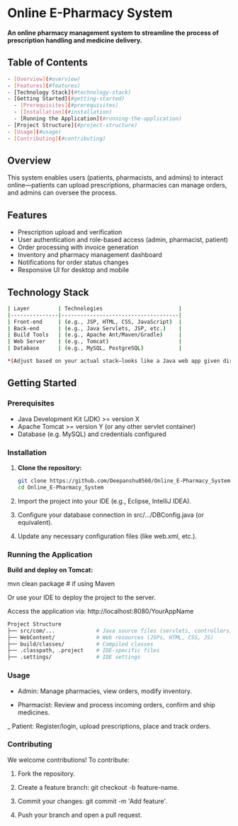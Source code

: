 # Online E-Pharmacy System

**An online pharmacy management system to streamline the process of prescription handling and medicine delivery.**

## Table of Contents
```bash 
- [Overview](#overview)
- [Features](#features)
- [Technology Stack](#technology-stack)
- [Getting Started](#getting-started)
  - [Prerequisites](#prerequisites)
  - [Installation](#installation)
  - [Running the Application](#running-the-application)
- [Project Structure](#project-structure)
- [Usage](#usage)
- [Contributing](#contributing)

```
## Overview
This system enables users (patients, pharmacists, and admins) to interact online—patients can upload prescriptions, pharmacies can manage orders, and admins can oversee the process.

## Features

- Prescription upload and verification
- User authentication and role-based access (admin, pharmacist, patient)
- Order processing with invoice generation
- Inventory and pharmacy management dashboard
- Notifications for order status changes
- Responsive UI for desktop and mobile

## Technology Stack
```bash 
| Layer         | Technologies                        |
|---------------|-------------------------------------|
| Front-end     | (e.g., JSP, HTML, CSS, JavaScript)  |
| Back-end      | (e.g., Java Servlets, JSP, etc.)    |
| Build Tools   | (e.g., Apache Ant/Maven/Gradle)     |
| Web Server    | (e.g., Tomcat)                      |
| Database      | (e.g., MySQL, PostgreSQL)           |

*(Adjust based on your actual stack—looks like a Java web app given directories like `src/com`, `WebContent`, and `build/classes`.)*
```


## Getting Started

### Prerequisites
- Java Development Kit (JDK) >= version X
- Apache Tomcat >= version Y (or any other servlet container)
- Database (e.g. MySQL) and credentials configured

### Installation
1. **Clone the repository:**
   ```bash
   git clone https://github.com/Deepanshu8560/Online_E-Pharmacy_System.git
   cd Online_E-Pharmacy_System

2. Import the project into your IDE (e.g., Eclipse, IntelliJ IDEA).

3. Configure your database connection in src/.../DBConfig.java (or equivalent).

4. Update any necessary configuration files (like web.xml, etc.).

### Running the Application

**Build and deploy on Tomcat:**

mvn clean package  # if using Maven


Or use your IDE to deploy the project to the server.

Access the application via: http://localhost:8080/YourAppName
```bash
Project Structure
├── src/com/...             # Java source files (servlets, controllers, DAOs, models)
├── WebContent/             # Web resources (JSPs, HTML, CSS, JS)
├── build/classes/          # Compiled classes
├── .classpath, .project    # IDE-specific files
├── .settings/              # IDE settings
```

### Usage

- Admin: Manage pharmacies, view orders, modify inventory.

- Pharmacist: Review and process incoming orders, confirm and ship medicines.

_ Patient: Register/login, upload prescriptions, place and track orders.


### Contributing

We welcome contributions! To contribute:

1. Fork the repository.

2. Create a feature branch: git checkout -b feature-name.

3. Commit your changes: git commit -m 'Add feature'.

4. Push your branch and open a pull request.
